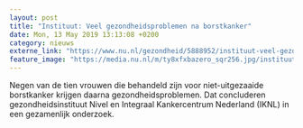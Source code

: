 ```yaml
---
layout: post
title: "Instituut: Veel gezondheidsproblemen na borstkanker"
date: Mon, 13 May 2019 13:13:08 +0200
category: nieuws
externe_link: "https://www.nu.nl/gezondheid/5888952/instituut-veel-gezondheidsproblemen-na-borstkanker.html"
feature_image: "https://media.nu.nl/m/ty8xfxbazero_sqr256.jpg/instituut-veel-gezondheidsproblemen-na-borstkanker.jpg"
---
```


Negen van de tien vrouwen die behandeld zijn voor niet-uitgezaaide borstkanker krijgen daarna gezondheidsproblemen. Dat concluderen gezondheidsinstituut Nivel en Integraal Kankercentrum Nederland (IKNL) in een gezamenlijk onderzoek.
